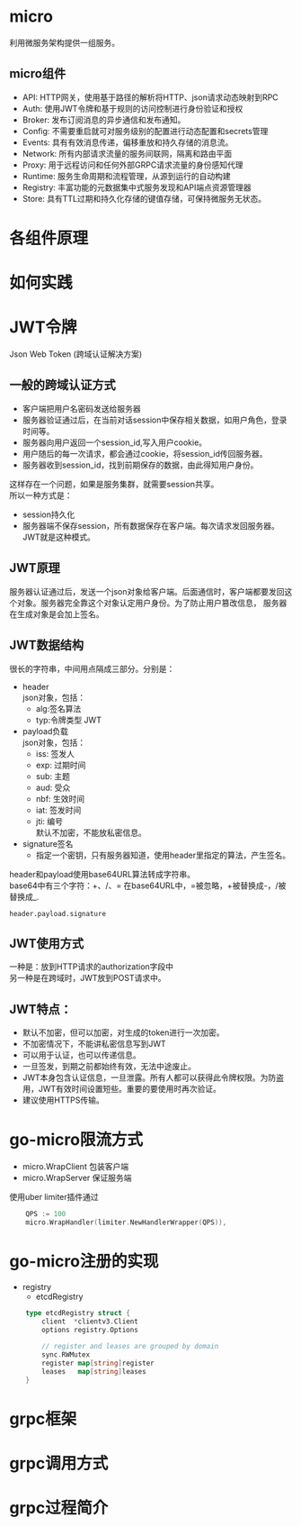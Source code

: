 # micro
利用微服务架构提供一组服务。          

## micro组件
- API: HTTP网关，使用基于路径的解析将HTTP、json请求动态映射到RPC      
- Auth: 使用JWT令牌和基于规则的访问控制进行身份验证和授权
- Broker: 发布订阅消息的异步通信和发布通知。
- Config: 不需要重启就可对服务级别的配置进行动态配置和secrets管理
- Events: 具有有效消息传递，偏移重放和持久存储的消息流。
- Network: 所有内部请求流量的服务间联网，隔离和路由平面
- Proxy: 用于远程访问和任何外部GRPC请求流量的身份感知代理
- Runtime: 服务生命周期和流程管理，从源到运行的自动构建
- Registry: 丰富功能的元数据集中式服务发现和API端点资源管理器
- Store: 具有TTL过期和持久化存储的键值存储，可保持微服务无状态。

# 各组件原理

# 如何实践


# JWT令牌
Json Web Token (跨域认证解决方案)
## 一般的跨域认证方式
- 客户端把用户名密码发送给服务器     
- 服务器验证通过后，在当前对话session中保存相关数据，如用户角色，登录时间等。
- 服务器向用户返回一个session_id,写入用户cookie。
- 用户随后的每一次请求，都会通过cookie，将session_id传回服务器。
- 服务器收到session_id，找到前期保存的数据，由此得知用户身份。

这样存在一个问题，如果是服务集群，就需要session共享。          
所以一种方式是：
- session持久化
- 服务器端不保存session，所有数据保存在客户端。每次请求发回服务器。JWT就是这种模式。

## JWT原理
服务器认证通过后，发送一个json对象给客户端。后面通信时，客户端都要发回这个对象。服务器完全靠这个对象认定用户身份。为了防止用户篡改信息，
服务器在生成对象是会加上签名。         

## JWT数据结构
很长的字符串，中间用点隔成三部分。分别是：               
- header            
    json对象，包括：         
    - alg:签名算法
    - typ:令牌类型 JWT   
- payload负载                 
    json对象，包括：                  
    - iss: 签发人
    - exp: 过期时间
    - sub: 主题
    - aud: 受众
    - nbf: 生效时间
    - iat: 签发时间
    - jti: 编号               
    默认不加密，不能放私密信息。          
- signature签名               
    - 指定一个密钥，只有服务器知道，使用header里指定的算法，产生签名。         

header和payload使用base64URL算法转成字符串。   
base64中有三个字符：+、/、= 在base64URL中，=被忽略，+被替换成-，/被替换成_.          

```header.payload.signature```        

## JWT使用方式
一种是：放到HTTP请求的authorization字段中                      
另一种是在跨域时，JWT放到POST请求中。   

## JWT特点：
- 默认不加密，但可以加密，对生成的token进行一次加密。
- 不加密情况下，不能讲私密信息写到JWT
- 可以用于认证，也可以传递信息。
- 一旦签发，到期之前都始终有效，无法中途废止。
- JWT本身包含认证信息，一旦泄露。所有人都可以获得此令牌权限。为防盗用，JWT有效时间设置短些。重要的要使用时再次验证。
- 建议使用HTTPS传输。          


# go-micro限流方式     
- micro.WrapClient 包装客户端
- micro.WrapServer 保证服务端
    
使用uber limiter插件通过
```go
    QPS := 100
    micro.WrapHandler(limiter.NewHandlerWrapper(QPS)),    
```

# go-micro注册的实现
- registry
    - etcdRegistry
```go
    type etcdRegistry struct {
    	client  *clientv3.Client
    	options registry.Options
    
    	// register and leases are grouped by domain
    	sync.RWMutex
    	register map[string]register
    	leases   map[string]leases
    }
```    



        

# grpc框架

# grpc调用方式

# grpc过程简介



